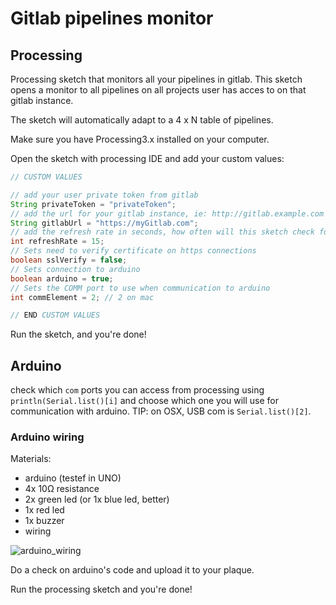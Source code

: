 # Gitlab pipelines monitor
## Processing
Processing sketch that monitors all your pipelines in gitlab. This sketch opens a monitor to all pipelines on all projects user has acces to on that gitlab instance.

The sketch will automatically adapt to a 4 x N table of pipelines.

Make sure you have Processing3.x installed on your computer.

Open the sketch with processing IDE and add your custom values:
```java
// CUSTOM VALUES

// add your user private token from gitlab
String privateToken = "privateToken";
// add the url for your gitlab instance, ie: http://gitlab.example.com
String gitlabUrl = "https://myGitlab.com";
// add the refresh rate in seconds, how often will this sketch check for status
int refreshRate = 15;
// Sets need to verify certificate on https connections
boolean sslVerify = false;
// Sets connection to arduino
boolean arduino = true;
// Sets the COMM port to use when communication to arduino
int commElement = 2; // 2 on mac

// END CUSTOM VALUES
```
Run the sketch, and you're done!

## Arduino
check which `com` ports you can access from processing using `println(Serial.list()[i]` and choose which one you will use for communication with arduino. TIP: on OSX, USB com is `Serial.list()[2]`.

### Arduino wiring
Materials:
 - arduino (testef in UNO)
 - 4x 10Ω resistance
 - 2x green led (or 1x blue led, better)
 - 1x red led
 - 1x buzzer
 - wiring
 
 ![arduino_wiring](https://github.com/merciberga/Gitlab_pipelines_monitor/blob/master/gitlab_sketch.png?raw=true)


Do a check on arduino's code and upload it to your plaque.

Run the processing sketch and you're done!

